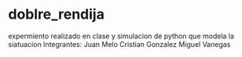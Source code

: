 # doblre_rendija

expermiento realizado en clase y simulacion de python que modela la siatuacion
Integrantes:
Juan Melo
Cristian Gonzalez
Miguel Vanegas

